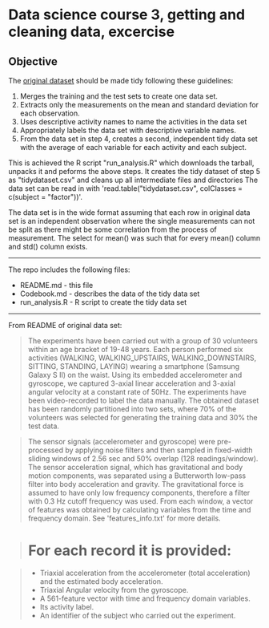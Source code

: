 # Data science course 3, getting and cleaning data,  excercise

## Objective

The 
[original dataset](https://d396qusza40orc.cloudfront.net/getdata%2Fprojectfiles%2FUCI%20HAR%20Dataset.zip)
should be made tidy following these guidelines:
1. Merges the training and the test sets to create one data set.
2. Extracts only the measurements on the mean and standard deviation for each observation.
3. Uses descriptive activity names to name the activities in the data set
4. Appropriately labels the data set with descriptive variable names.
5. From the data set in step 4, creates a second, independent tidy data set with the average of each variable for each activity and each subject.

This is achieved the R script "run_analysis.R" which downloads the tarball, unpacks it and peforms the above steps.
It creates the tidy dataset of step 5 as "tidydataset.csv" and cleans up all intermediate files and directories
The data set can be read in with 'read.table("tidydataset.csv", colClasses = c(subject = "factor"))'.

The data set is in the wide format assuming that each row in original data set is an independent observation
where the single measurements can not be split as there might be some correlation from the process of measurement.
The select for mean() was such that for every mean() column and std() column exists.

***

The repo includes the following files:
* README.md - this file
* Codebook.md - describes the data of the tidy data set
* run_analysis.R - R script to create the tidy data set

***

From README of original data set:

> The experiments have been carried out with a group of 30 volunteers within an age bracket of 19-48 years. Each person performed six activities (WALKING, WALKING_UPSTAIRS, WALKING_DOWNSTAIRS, SITTING, STANDING, LAYING) wearing a smartphone (Samsung Galaxy S II) on the waist. Using its embedded accelerometer and gyroscope, we captured 3-axial linear acceleration and 3-axial angular velocity at a constant rate of 50Hz. The experiments have been video-recorded to label the data manually. The obtained dataset has been randomly partitioned into two sets, where 70% of the volunteers was selected for generating the training data and 30% the test data. 

> The sensor signals (accelerometer and gyroscope) were pre-processed by applying noise filters and then sampled in fixed-width sliding windows of 2.56 sec and 50% overlap (128 readings/window). The sensor acceleration signal, which has gravitational and body motion components, was separated using a Butterworth low-pass filter into body acceleration and gravity. The gravitational force is assumed to have only low frequency components, therefore a filter with 0.3 Hz cutoff frequency was used. From each window, a vector of features was obtained by calculating variables from the time and frequency domain. See 'features_info.txt' for more details. 

> For each record it is provided:
> ======================================

> - Triaxial acceleration from the accelerometer (total acceleration) and the estimated body acceleration.
> - Triaxial Angular velocity from the gyroscope. 
> - A 561-feature vector with time and frequency domain variables. 
> - Its activity label. 
> - An identifier of the subject who carried out the experiment.
